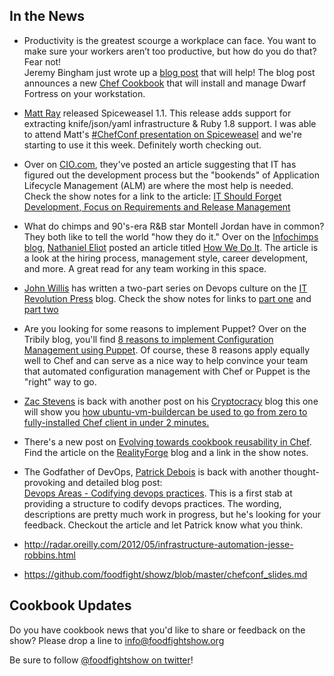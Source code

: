 ## In the News

* Productivity is the greatest scourge a workplace can face. You want to make 
  sure your workers aren’t too productive, but how do you do that?  Fear not!  
  Jeremy Bingham just wrote up a [blog post](http://time.to.pullthepl.ug/blog/2012/5/21/a-chef-cookbook-for-dwarf-fortress/)
  that will help!  The blog post announces a new [Chef Cookbook](https://github.com/ctdk/dwarf_fortress)
  that will install and manage Dwarf Fortress on your workstation.

* [Matt Ray](http://twitter.com/mattray) released Spiceweasel 1.1.  This release adds support for extracting knife/json/yaml infrastructure & Ruby 1.8 support.  I was able to attend Matt's [#ChefConf presentation on Spiceweasel](http://www.slideshare.net/mattray/chefconf-2012-spiceweasel) and we're starting to use it this week.  Definitely worth checking out.

* Over on [CIO.com](http://www.cio.com/), they've posted an article suggesting 
  that IT has figured out the development process but the "bookends" of 
  Application Lifecycle Management (ALM) are where the most help is needed.  
  Check the show notes for a link to the article:
  [IT Should Forget Development, Focus on Requirements and Release Management](http://www.cio.com/article/706656/IT_Should_Forget_Development_Focus_on_Requirements_and_Release_Management)

* What do chimps and 90's-era R&B star Montell Jordan have in common?  They 
  both like to tell the world "how they do it."  Over on the 
  [Infochimps blog](http://blog.infochimps.com), [Nathaniel Eliot](http://twitter.com/temujin9)
  posted an article titled [How We Do It](http://blog.infochimps.com/2012/05/18/how-we-do-it/).
  The article is a look at the hiring process, management style, career 
  development, and more.  A great read for any team working in this space.

* [John Willis](http://twitter.com/botchagalupe) has written a two-part 
  series on Devops culture on the [IT Revolution Press](http://itrevolution.com/) 
  blog.  Check the show notes for links to [part one](http://itrevolution.com/devops-culture-part-1/)
  and [part two](http://itrevolution.com/devops-culture-part-2/)

* Are you looking for some reasons to implement Puppet?  Over on the Tribily
  blog, you'll find [8 reasons to implement Configuration Management using Puppet](http://tribily.com/blog/2011/12/07/8-reasons-implement-configuration-management-using-puppet).
  Of course, these 8 reasons apply equally well to Chef and can serve as a
  nice way to help convince your team that automated configuration management
  with Chef or Puppet is the "right" way to go.

* [Zac Stevens](http://twitter.com/zts) is back with another post on his
  [Cryptocracy](http://www.cryptocracy.com) blog this one will show you 
  [how ubuntu-vm-buildercan be used to go from zero to fully-installed Chef client in under 2 minutes.](http://www.cryptocracy.com/blog/2012/05/12/bootstrapping-chef/)

* There's a new post on [Evolving towards cookbook reusability in Chef](http://realityforge.org/code/2012/05/12/evolving-towards-cookbook-reusability-in-chef.html).
  Find the article on the [RealityForge](http://realityforge.org/) blog and
  a link in the show notes.

* The Godfather of DevOps, [Patrick Debois](http://twitter.com/patrickdebois) 
  is back with another thought-provoking and detailed blog post:  
  [Devops Areas - Codifying devops practices](http://jedi.be/blog/2012/05/12/codifying-devops-area-practices/).
  This is a first stab at providing a structure to codify devops practices. 
  The wording, descriptions are pretty much work in progress, but he's looking
  for your feedback.  Checkout the article and let Patrick know what you think.

* http://radar.oreilly.com/2012/05/infrastructure-automation-jesse-robbins.html

* https://github.com/foodfight/showz/blob/master/chefconf_slides.md

## Cookbook Updates


Do you have cookbook news that you'd like to share or feedback on the show?  Please drop a line to info@foodfightshow.org

Be sure to follow [@foodfightshow on twitter](http://twitter.com/foodfightshow)!
